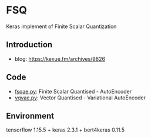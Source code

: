 # FSQ
Keras implement of Finite Scalar Quantization

## Introduction
- blog: https://kexue.fm/archives/9826

## Code
- [fsqae.py](blob/main/fsqae.py): Finite Scalar Quantised - AutoEncoder
- [vqvae.py](blob/main/vqvae.py): Vector Quantised - Variational AutoEncoder

## Environment

tensorflow 1.15.5 + keras 2.3.1 + bert4keras 0.11.5
